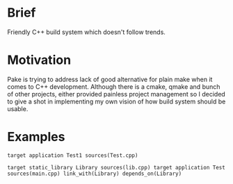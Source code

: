 Brief
=====
Friendly C++ build system which doesn't follow trends.

Motivation
==========
Pake is trying to address lack of good alternative for plain make when it comes to C++ development. Although there is a cmake, qmake and bunch of other projects, either provided painless project management so I decided to give a shot in implementing my own vision of how build system should be usable.

Examples
========
`
target application Test1 sources(Test.cpp)
`

`
target static_library Library sources(lib.cpp)
target application Test sources(main.cpp) link_with(Library) depends_on(Library)
`
